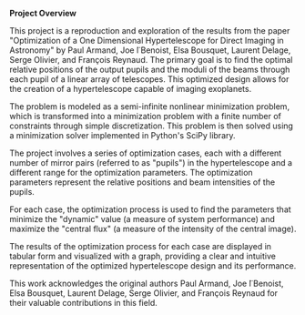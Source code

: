 **Project Overview**

This project is a reproduction and exploration of the results from the paper "Optimization of a One Dimensional Hypertelescope for Direct Imaging in Astronomy" by Paul Armand, Joe ̈l Benoist, Elsa Bousquet, Laurent Delage, Serge Olivier, and François Reynaud. The primary goal is to find the optimal relative positions of the output pupils and the moduli of the beams through each pupil of a linear array of telescopes. This optimized design allows for the creation of a hypertelescope capable of imaging exoplanets.

The problem is modeled as a semi-infinite nonlinear minimization problem, which is transformed into a minimization problem with a finite number of constraints through simple discretization. This problem is then solved using a minimization solver implemented in Python's SciPy library.

The project involves a series of optimization cases, each with a different number of mirror pairs (referred to as "pupils") in the hypertelescope and a different range for the optimization parameters. The optimization parameters represent the relative positions and beam intensities of the pupils.

For each case, the optimization process is used to find the parameters that minimize the "dynamic" value (a measure of system performance) and maximize the "central flux" (a measure of the intensity of the central image).

The results of the optimization process for each case are displayed in tabular form and visualized with a graph, providing a clear and intuitive representation of the optimized hypertelescope design and its performance.

This work acknowledges the original authors Paul Armand, Joe ̈l Benoist, Elsa Bousquet, Laurent Delage, Serge Olivier, and François Reynaud for their valuable contributions in this field.
